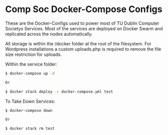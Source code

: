 # Comp Soc Docker-Compose Configs

These are the Docker-Configs used to power most of TU Dublin Computer Societys Services.
Most of the services are deployed on Docker Swarm and replicated across the nodes automatically.

All storage is within the /docker folder at the root of the filesystem.
For Wordpress installations a custom uploads.php is required to remove the file size restriction for uploads.

Within the service folder:
```sh
$ docker-compose up -d

Or

$ docker stack deploy -c docker-compose.yml test
```

To Take Down Services:
```sh
$ docker-compose down

Or

$ docker stack rm test
```
